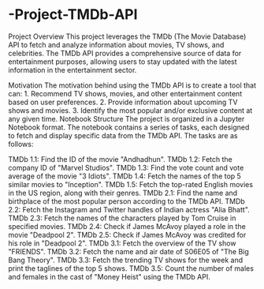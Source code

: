 # -Project-TMDb-API

Project Overview
This project leverages the TMDb (The Movie Database) API to fetch and analyze information about movies, TV shows, and celebrities. The TMDb API provides a comprehensive source of data for entertainment purposes, allowing users to stay updated with the latest information in the entertainment sector.

Motivation
The motivation behind using the TMDb API is to create a tool that can:
    1. Recommend TV shows, movies, and other entertainment content based on user preferences.
    2. Provide information about upcoming TV shows and movies.
    3. Identify the most popular and/or exclusive content at any given time.
Notebook Structure
The project is organized in a Jupyter Notebook format. The notebook contains a series of tasks, each designed to fetch and display specific data from the TMDb API. The tasks are as follows:

TMDb 1.1: Find the ID of the movie "Andhadhun".
TMDb 1.2: Fetch the company ID of "Marvel Studios".
TMDb 1.3: Find the vote count and vote average of the movie "3 Idiots".
TMDb 1.4: Fetch the names of the top 5 similar movies to "Inception".
TMDb 1.5: Fetch the top-rated English movies in the US region, along with their genres.
TMDb 2.1: Find the name and birthplace of the most popular person according to the TMDb API.
TMDb 2.2: Fetch the Instagram and Twitter handles of Indian actress "Alia Bhatt".
TMDb 2.3: Fetch the names of the characters played by Tom Cruise in specified movies.
TMDb 2.4: Check if James McAvoy played a role in the movie "Deadpool 2".
TMDb 2.5: Check if James McAvoy was credited for his role in "Deadpool 2".
TMDb 3.1: Fetch the overview of the TV show "FRIENDS".
TMDb 3.2: Fetch the name and air date of S06E05 of "The Big Bang Theory".
TMDb 3.3: Fetch the trending TV shows for the week and print the taglines of the top 5 shows.
TMDb 3.5: Count the number of males and females in the cast of "Money Heist" using the TMDb API.
